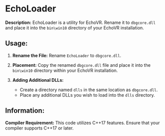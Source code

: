 # EchoLoader

**Description:**
EchoLoader is a utility for EchoVR. Rename it to `dbgcore.dll` and place it into the `bin\win10` directory of your EchoVR installation.

## Usage:

1. **Rename the File:**
   Rename `EchoLoader` to `dbgcore.dll`.

2. **Placement:**
   Copy the renamed `dbgcore.dll` file and place it into the `bin\win10` directory within your EchoVR installation.

3. **Adding Additional DLLs:**
   - Create a directory named `dlls` in the same location as `dbgcore.dll`.
   - Place any additional DLLs you wish to load into the `dlls` directory.

## Information:

**Compiler Requirement:**
This code utilizes C++17 features. Ensure that your compiler supports C++17 or later.

